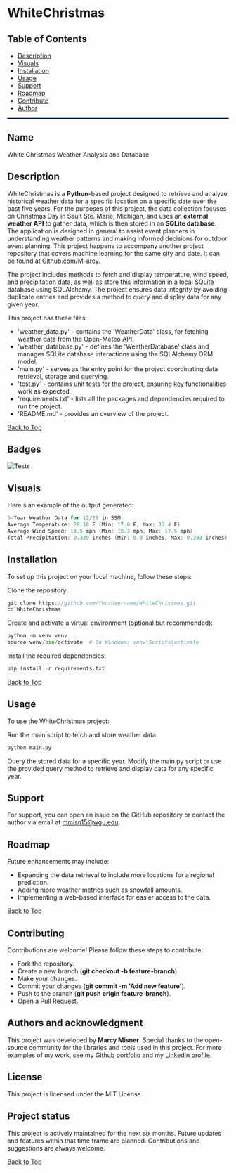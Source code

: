 


# WhiteChristmas

## Table of Contents

- [Description](#description)
- [Visuals](#visuals)
- [Installation](#installation)
- [Usage](#usage)
- [Support](#support)
- [Roadmap](#roadmap)
- [Contribute](#contribute)
- [Author](#author)

<hr style="border: none; height: 3px; background-color: #003057;" />

## Name

White Christmas Weather Analysis and Database

## Description

WhiteChristmas is a __Python__-based project designed to retrieve and analyze historical weather data for a specific location on a specific date over the past five years. For the purposes of this project, the data collection focuses on Christmas Day in Sault Ste. Marie, Michigan, and uses an __external weather API__ to gather data, which is then stored in an __SQLite database__. The application is designed in general to assist event planners in understanding weather patterns and making informed decisions for outdoor event planning. This project happens to accompany another project repository that covers machine learning for the same city and date. It can be found at [Github.com/M-arcy](http://github.com/M-arcy/Will-There-Be-a-White-Christmas-this-Year-in-Sault-Michigan).

The project includes methods to fetch and display temperature, wind speed, and precipitation data, as well as store this information in a local SQLite database using SQLAlchemy. The project ensures data integrity by avoiding duplicate entries and provides a method to query and display data for any given year.


This project has these files:
 - 'weather_data.py'  - contains the 'WeatherData' class, for fetching weather data from the Open-Meteo API. 
 - 'weather_database.py'  - defines the 'WeatherDatabase' class and manages SQLite database interactions using the SQLAlchemy ORM model.
 - 'main.py' -  serves as the entry point for the project coordinating data retrieval, storage and querying.  
 - 'test.py' -  contains unit tests for the project, ensuring key functionalities work as expected. 
 - 'requirements.txt' -  lists all the packages and dependencies required to run the project. 
 - 'README.md'  - provides an overview of the project. 

[Back to Top](#readme)


## Badges

![Tests](https://img.shields.io/badge/tests-passing-brightgreen)

## Visuals

Here's an example of the output generated:
```go
5-Year Weather Data for 12/25 in SSM:
Average Temperature: 28.18 F (Min: 17.0 F, Max: 39.4 F)
Average Wind Speed: 13.5 mph (Min: 10.3 mph, Max: 17.5 mph)
Total Precipitation: 0.339 inches (Min: 0.0 inches, Max: 0.303 inches)
```

## Installation

To set up this project on your local machine, follow these steps:

Clone the repository:

```go
git clone https://github.com/YourUsername/WhiteChristmas.git
cd WhiteChristmas 
```

Create and activate a virtual environment (optional but recommended):

```python
python -m venv venv
source venv/bin/activate  # On Windows: venv\Scripts\activate
```

Install the required dependencies:

```python
pip install -r requirements.txt

```

[Back to Top](#readme)

## Usage

To use the WhiteChristmas project:

Run the main script to fetch and store weather data:

```python
python main.py
```

Query the stored data for a specific year. Modify the main.py script or use the provided query method to retrieve and display data for any specific year.

## Support

For support, you can open an issue on the GitHub repository or contact the author via email at mmisn15@wgu.edu.

## Roadmap

Future enhancements may include:

* Expanding the data retrieval to include more locations for a regional prediction.
* Adding more weather metrics such as snowfall amounts.
* Implementing a web-based interface for easier access to the data.

[Back to Top](#readme)

## Contributing

Contributions are welcome! Please follow these steps to contribute:

* Fork the repository.
* Create a new branch (__git checkout -b feature-branch__).
* Make your changes.
* Commit your changes (__git commit -m 'Add new feature'__).
* Push to the branch (__git push origin feature-branch__).
* Open a Pull Request.

## Authors and acknowledgment

This project was developed by __Marcy Misner__. Special thanks to the open-source community for the libraries and tools used in this project.
For more examples of my work, see my [Github portfolio](https://github.com/M-arcy) and my [LinkedIn profile](https://www.linkedin.com/in/marcy-misner/).

## License

This project is licensed under the MIT License.

## Project status

This project is actively maintained for the next six months. Future updates and features within that time frame are planned. Contributions and suggestions are always welcome.


[Back to Top](#readme)
